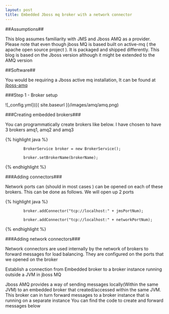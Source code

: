 ```yaml
---
layout: post
title: Embedded Jboss mq broker with a network connector
---
```


##Assumptions##

This blog assumes familiarity with JMS and Jboss AMQ as a provider. Please note that even though jboss MQ is based built on
active-mq ( the apache open source project ). It is packaged and shipped differently. This blog is based on the Jboss version
although it might be extended to the AMQ version 

##Software##

You would be requiring a Jboss active mq installation, It can be found at [jboss-amq](http://www.jboss.org/products/amq/download/)

###Step 1 - Broker setup

![_config.yml]({{ site.baseurl }}/images/amq/amq.png)

###Creating embedded brokers###

You can programmatically create brokers like below. I have chosen to have 3 brokers amq1, amq2 and amq3

{% highlight java %}

			BrokerService broker = new BrokerService();

			broker.setBrokerName(brokerName);
		

{% endhighlight %}

###Adding connectors###

Network ports can (should in most cases ) can be opened on each of these brokers. This can be done as follows. We will
open up 2 ports

{% highlight java %}
			
	        broker.addConnector("tcp://localhost:" + jmsPortNum);
	        
	        broker.addConnector("tcp://localhost:" + networkPortNum);

{% endhighlight %}

###Adding network connectors###

Network connectors are used internally by the network of brokers to forward messages for load balancing. They
are configured on the ports that we opened on the broker


Establish a connection from Embedded broker to a broker instance running outside a JVM in jboss MQ

Jboss AMQ provides a way of sending messages locally(Within the same JVM) to an embedded broker that created/accessed within the same JVM. 
This broker can in turn forward messages to a broker instance that is running on a separate instance
You can find the code to create and forward messages below

